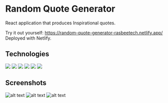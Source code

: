 # Random Quote Generator
React application that produces Inspirational quotes.    

Try it out yourself: https://random-quote-generator-rasbeetech.netlify.app/  
Deployed with Netlify.  

## Technologies
<img src="https://img.icons8.com/officel/40/000000/react.png"/> <img src="https://img.icons8.com/color/48/000000/javascript.png"/> <img src="https://img.icons8.com/color/48/000000/html-5--v1.png"/> <img src="https://img.icons8.com/color/48/000000/css3.png"/> <img src="https://img.icons8.com/color/48/000000/bootstrap.png"/> <img src="https://img.icons8.com/fluent/48/000000/visual-studio-code-2019.png"/>

## Screenshots
![alt text](https://github.com/RasbeeTech/random-quote-machine/blob/master/public/readme_image_1.jpeg)
![alt text](https://github.com/RasbeeTech/random-quote-machine/blob/master/public/readme_image_2.jpeg)
![alt text](https://github.com/RasbeeTech/random-quote-machine/blob/master/public/readme_image_3.jpeg)
